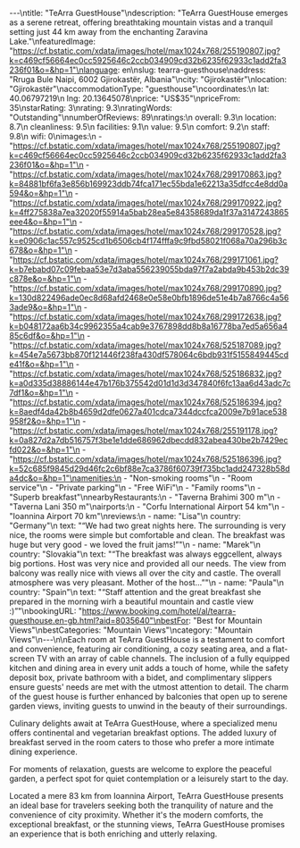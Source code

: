 ---\ntitle: "TeArra GuestHouse"\ndescription: "TeArra GuestHouse emerges as a serene retreat, offering breathtaking mountain vistas and a tranquil setting just 44 km away from the enchanting Zaravina Lake."\nfeaturedImage: "https://cf.bstatic.com/xdata/images/hotel/max1024x768/255190807.jpg?k=c469cf56664ec0cc5925646c2ccb034909cd32b6235f62933c1add2fa3236f01&o=&hp=1"\nlanguage: en\nslug: tearra-guesthouse\naddress: "Rruga Bule Naipi, 6002 Gjirokastër, Albania"\ncity: "Gjirokastër"\nlocation: "Gjirokastër"\naccommodationType: "guesthouse"\ncoordinates:\n  lat: 40.06797219\n  lng: 20.13645078\nprice: "US$35"\npriceFrom: 35\nstarRating: 3\nrating: 9.3\nratingWords: "Outstanding"\nnumberOfReviews: 89\nratings:\n  overall: 9.3\n  location: 8.7\n  cleanliness: 9.5\n  facilities: 9.1\n  value: 9.5\n  comfort: 9.2\n  staff: 9.8\n  wifi: 0\nimages:\n  - "https://cf.bstatic.com/xdata/images/hotel/max1024x768/255190807.jpg?k=c469cf56664ec0cc5925646c2ccb034909cd32b6235f62933c1add2fa3236f01&o=&hp=1"\n  - "https://cf.bstatic.com/xdata/images/hotel/max1024x768/299170863.jpg?k=84881bf6fa3e856b169923ddb74fca171ec55bda1e62213a35dfcc4e8dd0a594&o=&hp=1"\n  - "https://cf.bstatic.com/xdata/images/hotel/max1024x768/299170922.jpg?k=4ff275838a7ea32020f55914a5bab28ea5e84358689da1f37a3147243865eee4&o=&hp=1"\n  - "https://cf.bstatic.com/xdata/images/hotel/max1024x768/299170528.jpg?k=e0906c1ac557c9525cd1b6506cb4f174fffa9c9fbd58021f068a70a296b3c678&o=&hp=1"\n  - "https://cf.bstatic.com/xdata/images/hotel/max1024x768/299171061.jpg?k=b7ebabd07c09febaa53e7d3aba556239055bda97f7a2abda9b453b2dc39c878e&o=&hp=1"\n  - "https://cf.bstatic.com/xdata/images/hotel/max1024x768/299170890.jpg?k=130d822496ade0ec8d68afd2468e0e58e0bfb1896de51e4b7a8766c4a563ade9&o=&hp=1"\n  - "https://cf.bstatic.com/xdata/images/hotel/max1024x768/299172638.jpg?k=b048172aa6b34c9962355a4cab9e3767898dd8b8a16778ba7ed5a656a485c6df&o=&hp=1"\n  - "https://cf.bstatic.com/xdata/images/hotel/max1024x768/525187089.jpg?k=454e7a5673bb870f121446f238fa430df578064c6bdb931f5155849445cde41f&o=&hp=1"\n  - "https://cf.bstatic.com/xdata/images/hotel/max1024x768/525186832.jpg?k=a0d335d38886144e47b176b375542d01d1d3d347840f6fc13aa6d43adc7c7df1&o=&hp=1"\n  - "https://cf.bstatic.com/xdata/images/hotel/max1024x768/525186394.jpg?k=8aedf4da42b8b4659d2dfe0627a401cdca7344dccfca2009e7b91ace538958f2&o=&hp=1"\n  - "https://cf.bstatic.com/xdata/images/hotel/max1024x768/255191178.jpg?k=0a827d2a7db516757f3be1e1dde686962dbecdd832abea430be2b7429ecfd022&o=&hp=1"\n  - "https://cf.bstatic.com/xdata/images/hotel/max1024x768/525186396.jpg?k=52c685f9845d29d46fc2c6bf88e7ca3786f60739f735bc1add247328b58da4dc&o=&hp=1"\namenities:\n  - "Non-smoking rooms"\n  - "Room service"\n  - "Private parking"\n  - "Free WiFi"\n  - "Family rooms"\n  - "Superb breakfast"\nnearbyRestaurants:\n  - "Taverna Brahimi 300 m"\n  - "Taverna Lani 350 m"\nairports:\n  - "Corfu International Airport 54 km"\n  - "Ioannina Airport 70 km"\nreviews:\n  - name: "Lisa"\n    country: "Germany"\n    text: "“We had two great nights here. The surrounding is very nice, the rooms were simple but comfortable and clean. The breakfast was huge but very good - we loved the fruit jams!”"\n  - name: "Marek"\n    country: "Slovakia"\n    text: "“The breakfast was always eggcellent, always big portions. Host was very nice and provided all our needs. The view from balcony was really nice with views all over the city and castle. The overall atmosphere was very pleasant. Mother of the host...”"\n  - name: "Paula"\n    country: "Spain"\n    text: "“Staff attention and the great breakfast she prepared in the morning wirh a beautiful mountain and castle view :)”"\nbookingURL: "https://www.booking.com/hotel/al/tearra-guesthouse.en-gb.html?aid=8035640"\nbestFor: "Best for Mountain Views"\nbestCategories: "Mountain Views"\ncategory: "Mountain Views"\n---\n\nEach room at TeArra GuestHouse is a testament to comfort and convenience, featuring air conditioning, a cozy seating area, and a flat-screen TV with an array of cable channels. The inclusion of a fully equipped kitchen and dining area in every unit adds a touch of home, while the safety deposit box, private bathroom with a bidet, and complimentary slippers ensure guests' needs are met with the utmost attention to detail. The charm of the guest house is further enhanced by balconies that open up to serene garden views, inviting guests to unwind in the beauty of their surroundings.

Culinary delights await at TeArra GuestHouse, where a specialized menu offers continental and vegetarian breakfast options. The added luxury of breakfast served in the room caters to those who prefer a more intimate dining experience.

For moments of relaxation, guests are welcome to explore the peaceful garden, a perfect spot for quiet contemplation or a leisurely start to the day.

Located a mere 83 km from Ioannina Airport, TeArra GuestHouse presents an ideal base for travelers seeking both the tranquility of nature and the convenience of city proximity. Whether it's the modern comforts, the exceptional breakfast, or the stunning views, TeArra GuestHouse promises an experience that is both enriching and utterly relaxing.